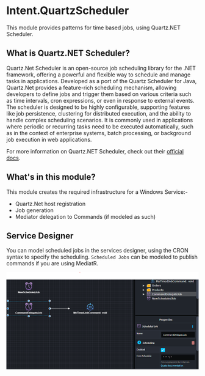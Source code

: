﻿# Intent.QuartzScheduler

This module provides patterns for time based jobs, using Quartz.NET Scheduler.

## What is Quartz.NET Scheduler?

Quartz.Net Scheduler is an open-source job scheduling library for the .NET framework, offering a powerful and flexible way to schedule and manage tasks in applications. Developed as a port of the Quartz Scheduler for Java, Quartz.Net provides a feature-rich scheduling mechanism, allowing developers to define jobs and trigger them based on various criteria such as time intervals, cron expressions, or even in response to external events. The scheduler is designed to be highly configurable, supporting features like job persistence, clustering for distributed execution, and the ability to handle complex scheduling scenarios. It is commonly used in applications where periodic or recurring tasks need to be executed automatically, such as in the context of enterprise systems, batch processing, or background job execution in web applications.

For more information on Quartz.NET Scheduler, check out their [official docs](https://www.quartz-scheduler.net/).

## What's in this module?

This module creates the required infrastructure for a Windows Service:-

* Quartz.Net host registration 
* Job generation
* Mediator delegation to Commands (if modeled as such)
 

## Service Designer

You can model scheduled jobs in the services designer, using the CRON syntax to specify the scheduling.
`Scheduled Jobs` can be modeled to publish commands if you are using MediatR.

![Scheduled Jobs](images/modeled-scheduled-jobs.png)
